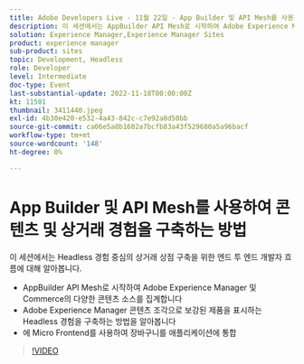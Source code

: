 ```yaml
---
title: Adobe Developers Live - 11월 22일 - App Builder 및 API Mesh를 사용하여 콘텐츠 및 상거래 경험을 구축하는 방법
description: 이 세션에서는 AppBuilder API Mesh로 시작하여 Adobe Experience Manager 및 Commerce의 다양한 콘텐츠 소스를 집계하는 헤드리스 경험 기반 상거래 상점 구축을 위한 종단간 개발자 흐름에 대해 알아봅니다. 헤드리스 경험을 구축하는 방법 알아보기 - Adobe Experience Manager 콘텐츠 조각으로 강화된 제품 표시 Micro Frontend를 사용하여 장바구니를 애플리케이션에 통합합니다.
solution: Experience Manager,Experience Manager Sites
product: experience manager
sub-product: sites
topic: Development, Headless
role: Developer
level: Intermediate
doc-type: Event
last-substantial-update: 2022-11-18T00:00:00Z
kt: 11501
thumbnail: 3411440.jpeg
exl-id: 4b30e420-e532-4a43-842c-c7e92a8d50bb
source-git-commit: ca06e5a8b1602a7bcfb83a43f529680a5a96bacf
workflow-type: tm+mt
source-wordcount: '148'
ht-degree: 0%

---
```


# App Builder 및 API Mesh를 사용하여 콘텐츠 및 상거래 경험을 구축하는 방법

이 세션에서는 Headless 경험 중심의 상거래 상점 구축을 위한 엔드 투 엔드 개발자 흐름에 대해 알아봅니다.

* AppBuilder API Mesh로 시작하여 Adobe Experience Manager 및 Commerce의 다양한 콘텐츠 소스를 집계합니다
* Adobe Experience Manager 콘텐츠 조각으로 보강된 제품을 표시하는 Headless 경험을 구축하는 방법을 알아봅니다
* 에 Micro Frontend를 사용하여 장바구니를 애플리케이션에 통합

>[!VIDEO](https://video.tv.adobe.com/v/3411440/?quality=12&learn=on)
